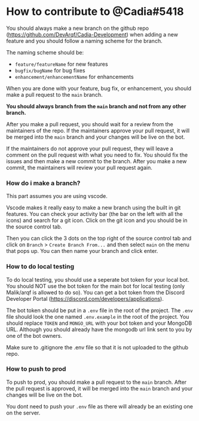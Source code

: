 # How to contribute to @Cadia#5418

You should always make a new branch on the github repo (<https://github.com/DevArqf/Cadia-Development>) when adding a new feature and you should follow a naming scheme for the branch.

The naming scheme should be:

-   `feature/featureName` for new features
-   `bugfix/bugName` for bug fixes
-   `enhancement/enhancementName` for enhancements

When you are done with your feature, bug fix, or enhancement, you should make a pull request to the `main` branch.

**You should always branch from the `main` branch and not from any other branch.**

After you make a pull request, you should wait for a review from the maintainers of the repo. If the maintainers approve your pull request, it will be merged into the `main` branch and your changes will be live on the bot.

If the maintainers do not approve your pull request, they will leave a comment on the pull request with what you need to fix. You should fix the issues and then make a new commit to the branch. After you make a new commit, the maintainers will review your pull request again.

### How do i make a branch?

This part assumes you are using vscode.

Vscode makes it really easy to make a new branch using the built in git features. You can check your activity bar (the bar on the left with all the icons) and search for a git icon. Click on the git icon and you should be in the source control tab.

Then you can click the 3 dots on the top right of the source control tab and click on `Branch` > `Create Branch From...` and then select `main` on the menu that pops up. You can then name your branch and click enter.

### How to do local testing

To do local testing, you should use a seperate bot token for your local bot. You should NOT use the bot token for the main bot for local testing (only Malik/arqf is allowed to do so). You can get a bot token from the Discord Developer Portal (<https://discord.com/developers/applications>).

The bot token should be put in a `.env` file in the root of the project. The `.env` file should look the one named `.env.example` in the root of the project. You should replace `TOKEN` and `MONGO_URL` with your bot token and your MongoDB URL. Although you should already have the mongodb url link sent to you by one of the bot owners.

Make sure to .gitignore the .env file so that it is not uploaded to the github repo.

### How to push to prod

To push to prod, you should make a pull request to the `main` branch. After the pull request is approved, it will be merged into the `main` branch and your changes will be live on the bot.

You dont need to push your `.env` file as there will already be an existing one on the server.
